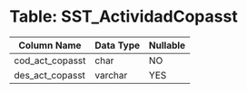 # Table: SST_ActividadCopasst

| Column Name | Data Type | Nullable |
|-------------|-----------|----------|
| cod_act_copasst | char | NO |
| des_act_copasst | varchar | YES |
